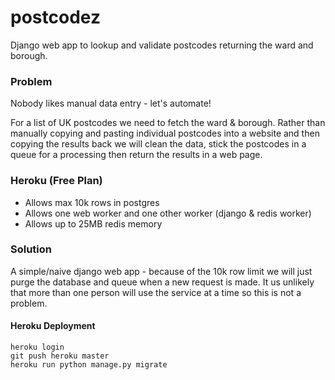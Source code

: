 postcodez
========

Django web app to lookup and validate postcodes returning the ward and borough.

### Problem

Nobody likes manual data entry - let's automate!

For a list of UK postcodes we need to fetch the ward & borough. Rather than manually copying and pasting individual postcodes into a website and then copying the results back we will clean the data, stick the postcodes in a queue for a processing then return the results in a web page.

### Heroku (Free Plan)

* Allows max 10k rows in postgres
* Allows one web worker and one other worker (django & redis worker)
* Allows up to 25MB redis memory

### Solution

A simple/naive django web app - because of the 10k row limit we will just purge the database and queue when a new request is made. It us unlikely that more than one person will use the service at a time so this is not a problem.

#### Heroku Deployment
```
heroku login
git push heroku master
heroku run python manage.py migrate
```

